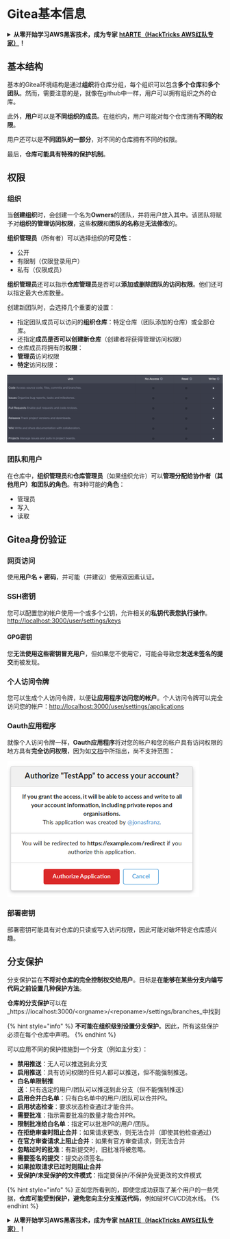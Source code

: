 # Gitea基本信息

<details>

<summary><strong>从零开始学习AWS黑客技术，成为专家</strong> <a href="https://training.hacktricks.xyz/courses/arte"><strong>htARTE（HackTricks AWS红队专家）</strong></a><strong>！</strong></summary>

支持HackTricks的其他方式：

* 如果您想看到您的**公司在HackTricks中做广告**或**下载PDF格式的HackTricks**，请查看[**订阅计划**](https://github.com/sponsors/carlospolop)!
* 获取[**官方PEASS & HackTricks周边产品**](https://peass.creator-spring.com)
* 探索[**PEASS家族**](https://opensea.io/collection/the-peass-family)，我们的独家[**NFTs**](https://opensea.io/collection/the-peass-family)
* **加入** 💬 [**Discord群**](https://discord.gg/hRep4RUj7f) 或 [**电报群**](https://t.me/peass) 或在**Twitter**上关注我们 🐦 [**@hacktricks\_live**](https://twitter.com/hacktricks\_live)**。**
* 通过向[**HackTricks**](https://github.com/carlospolop/hacktricks)和[**HackTricks Cloud**](https://github.com/carlospolop/hacktricks-cloud) github仓库提交PR来分享您的黑客技巧。

</details>

## 基本结构

基本的Gitea环境结构是通过**组织**将仓库分组，每个组织可以包含**多个仓库**和**多个团队**。然而，需要注意的是，就像在github中一样，用户可以拥有组织之外的仓库。

此外，**用户**可以是**不同组织的成员**。在组织内，用户可能对每个仓库拥有**不同的权限**。

用户还可以是**不同团队的一部分**，对不同的仓库拥有不同的权限。

最后，**仓库可能具有特殊的保护机制**。

## 权限

### 组织

当**创建组织**时，会创建一个名为**Owners**的团队，并将用户放入其中。该团队将赋予对**组织的管理访问权限**，这些**权限**和**团队的名称**是**无法修改**的。

**组织管理员**（所有者）可以选择组织的**可见性**：

* 公开
* 有限制（仅限登录用户）
* 私有（仅限成员）

**组织管理员**还可以指示**仓库管理员**是否可以**添加或删除团队的访问权限**。他们还可以指定最大仓库数量。

创建新团队时，会选择几个重要的设置：

* 指定团队成员可以访问的**组织仓库**：特定仓库（团队添加的仓库）或全部仓库。
* 还指定**成员是否可以创建新仓库**（创建者将获得管理访问权限）
* 仓库成员将拥有的**权限**：
* **管理员**访问权限
* **特定**访问权限：

![](<../../.gitbook/assets/image (118).png>)

### 团队和用户

在仓库中，**组织管理员**和**仓库管理员**（如果组织允许）可以**管理分配给协作者（其他用户）和团队的角色**。有**3**种可能的**角色**：

* 管理员
* 写入
* 读取

## Gitea身份验证

### 网页访问

使用**用户名 + 密码**，并可能（并建议）使用双因素认证。

### **SSH密钥**

您可以配置您的帐户使用一个或多个公钥，允许相关的**私钥代表您执行操作**。[http://localhost:3000/user/settings/keys](http://localhost:3000/user/settings/keys)

#### **GPG密钥**

您**无法使用这些密钥冒充用户**，但如果您不使用它，可能会导致您**发送未签名的提交**而被发现。

### **个人访问令牌**

您可以生成个人访问令牌，以便**让应用程序访问您的帐户**。个人访问令牌可以完全访问您的帐户：[http://localhost:3000/user/settings/applications](http://localhost:3000/user/settings/applications)

### Oauth应用程序

就像个人访问令牌一样，**Oauth应用程序**将对您的帐户和您的帐户具有访问权限的地方具有**完全访问权限**，因为如[文档](https://docs.gitea.io/en-us/oauth2-provider/#scopes)中所指出，尚不支持范围：

![](<../../.gitbook/assets/image (194).png>)

### 部署密钥

部署密钥可能具有对仓库的只读或写入访问权限，因此可能对破坏特定仓库感兴趣。

## 分支保护

分支保护旨在**不将对仓库的完全控制权交给用户**。目标是**在能够在某些分支内编写代码之前设置几种保护方法**。

**仓库的分支保护**可以在_https://localhost:3000/\<orgname>/\<reponame>/settings/branches_中找到

{% hint style="info" %}
**不可能在组织级别设置分支保护**。因此，所有这些保护必须在每个仓库中声明。
{% endhint %}

可以应用不同的保护措施到一个分支（例如主分支）：

* **禁用推送**：无人可以推送到此分支
* **启用推送**：具有访问权限的任何人都可以推送，但不能强制推送。
* **白名单限制推送**：只有选定的用户/团队可以推送到此分支（但不能强制推送）
* **启用合并白名单**：只有白名单中的用户/团队可以合并PR。
* **启用状态检查**：要求状态检查通过才能合并。
* **需要批准**：指示需要批准的数量才能合并PR。
* **限制批准给白名单**：指定可以批准PR的用户/团队。
* **在拒绝审查时阻止合并**：如果请求更改，则无法合并（即使其他检查通过）
* **在官方审查请求上阻止合并**：如果有官方审查请求，则无法合并
* **忽略过时的批准**：有新提交时，旧批准将被忽略。
* **需要签名的提交**：提交必须签名。
* **如果拉取请求已过时则阻止合并**
* **受保护/未受保护的文件模式**：指定要保护/不保护免受更改的文件模式

{% hint style="info" %}
正如您所看到的，即使您成功获取了某个用户的一些凭据，**仓库可能受到保护，避免您向主分支推送代码**，例如破坏CI/CD流水线。
{% endhint %}

<details>

<summary><strong>从零开始学习AWS黑客技术，成为专家</strong> <a href="https://training.hacktricks.xyz/courses/arte"><strong>htARTE（HackTricks AWS红队专家）</strong></a><strong>！</strong></summary>

支持HackTricks的其他方式：

* 如果您想看到您的**公司在HackTricks中做广告**或**下载PDF格式的HackTricks**，请查看[**订阅计划**](https://github.com/sponsors/carlospolop)!
* 获取[**官方PEASS & HackTricks周边产品**](https://peass.creator-spring.com)
* 探索[**PEASS家族**](https://opensea.io/collection/the-peass-family)，我们的独家[**NFTs**](https://opensea.io/collection/the-peass-family)
* **加入** 💬 [**Discord群**](https://discord.gg/hRep4RUj7f) 或 [**电报群**](https://t.me/peass) 或在**Twitter**上关注我们 🐦 [**@hacktricks\_live**](https://twitter.com/hacktricks\_live)**。**
* 通过向[**HackTricks**](https://github.com/carlospolop/hacktricks)和[**HackTricks Cloud**](https://github.com/carlospolop/hacktricks-cloud) github仓库提交PR来分享您的黑客技巧。

</details>
